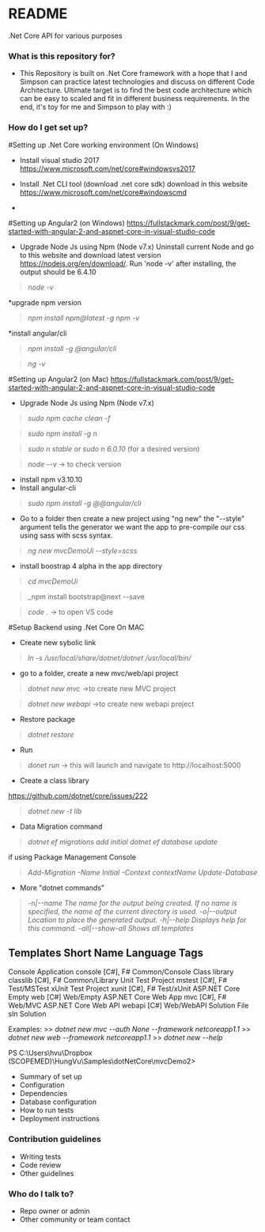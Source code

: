 # README #

.Net Core API for various purposes 

### What is this repository for? ###

* This Repository is built on .Net Core framework with a hope that I and Simpson can practice latest technologies and discuss on different Code Architecture. Ultimate target is to find the best code architecture which can be easy to scaled and fit in different business requirements. In the end, it's toy for me and Simpson to play with :) 

### How do I get set up? ###

#Setting up .Net Core working environment (On Windows)
* Install visual studio 2017
https://www.microsoft.com/net/core#windowsvs2017

* Install .Net CLI tool (download .net core sdk)
download in this website https://www.microsoft.com/net/core#windowscmd 

* 

#Setting up Angular2 (on Windows)
https://fullstackmark.com/post/9/get-started-with-angular-2-and-aspnet-core-in-visual-studio-code

* Upgrade Node Js using Npm (Node v7.x)
Uninstall current Node and go to this website and download latest version https://nodejs.org/en/download/. Run 'node -v' after installing, the output should be 6.4.10

> _node -v_

*upgrade npm version
>_npm install npm@latest -g_
>_npm -v_

*install angular/cli
>_npm install -g @angular/cli_ 

>_ng -v_

#Setting up Angular2 (on Mac)
https://fullstackmark.com/post/9/get-started-with-angular-2-and-aspnet-core-in-visual-studio-code

* Upgrade Node Js using Npm (Node v7.x)

> _sudo npm cache clean -f_

> _sudo npm install -g n_

> _sudo n stable_ or _sudo n 6.0.10_ (for a desired version)

> _node --v_ -> to check version

* install npm v3.10.10
* Install angular-cli
> _sudo npm install -g @@angular/cli_

* Go to a folder then create a new project using "ng new" the "--style" argument tells the generator we want the app to pre-compile our css using sass with scss syntax.

> _ng new mvcDemoUi --style=scss_

* install boostrap 4 alpha in the app directory

> _cd mvcDemoUi_

> _npm install bootstrap@next --save 

> _code ._  -> to open VS code

#Setup Backend using .Net Core On MAC

* Create new sybolic link

> _ln -s /usr/local/share/dotnet/dotnet /usr/local/bin/_

* go to a folder, create a new mvc/web/api project

> _dotnet new mvc_   ->to create new MVC project

> _dotnet new webapi_  ->to create new webapi project

* Restore package

> _dotnet restore_

* Run 

> _donet run_ -> this will launch and navigate to http://localhost:5000

* Create a class library

https://github.com/dotnet/core/issues/222 
> _dotnet new -t lib_
* Data Migration command 
> _dotnet ef migrations add initial_
> _dotnet ef database update_

if using Package Management Console
> _Add-Migration -Name Initial -Context contextName_
> _Update-Database_

* More "dotnet commands"
>  _-n|--name         The name for the output being created. If no name is specified, the name of the current directory is used._
>  _-o|--output       Location to place the generated output._
>  _-h|--help         Displays help for this command._
>  _-all|--show-all   Shows all templates_



Templates                 Short Name      Language      Tags
----------------------------------------------------------------------
Console Application       console         [C#], F#      Common/Console
Class library             classlib        [C#], F#      Common/Library
Unit Test Project         mstest          [C#], F#      Test/MSTest
xUnit Test Project        xunit           [C#], F#      Test/xUnit
ASP.NET Core Empty        web             [C#]          Web/Empty
ASP.NET Core Web App      mvc             [C#], F#      Web/MVC
ASP.NET Core Web API      webapi          [C#]          Web/WebAPI
Solution File             sln                           Solution

Examples:
    >> _dotnet new mvc --auth None --framework netcoreapp1.1_
    >> _dotnet new web --framework netcoreapp1.1_
    >> _dotnet new --help_
	
PS C:\Users\hvu\Dropbox (SCOPEMED)\HungVu\Samples\dotNetCore\mvcDemo2>


* Summary of set up
* Configuration
* Dependencies
* Database configuration
* How to run tests
* Deployment instructions

### Contribution guidelines ###

* Writing tests
* Code review
* Other guidelines

### Who do I talk to? ###

* Repo owner or admin
* Other community or team contact